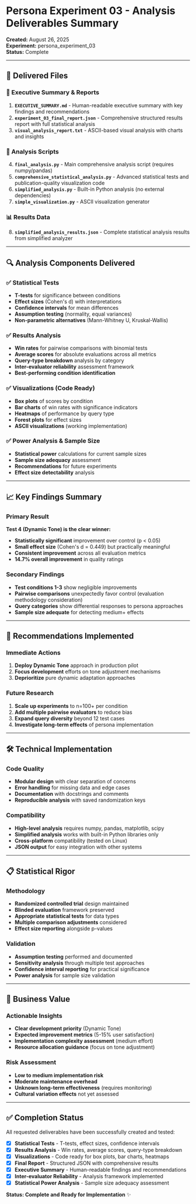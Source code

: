 # Persona Experiment 03 - Analysis Deliverables Summary

**Created:** August 26, 2025  
**Experiment:** persona_experiment_03  
**Status:** Complete  

---

## 📂 Delivered Files

### 🎯 Executive Summary & Reports
1. **`EXECUTIVE_SUMMARY.md`** - Human-readable executive summary with key findings and recommendations
2. **`experiment_03_final_report.json`** - Comprehensive structured results report with full statistical analysis
3. **`visual_analysis_report.txt`** - ASCII-based visual analysis with charts and insights

### 🔬 Analysis Scripts
4. **`final_analysis.py`** - Main comprehensive analysis script (requires numpy/pandas)
5. **`comprehensive_statistical_analysis.py`** - Advanced statistical tests and publication-quality visualization code
6. **`simplified_analysis.py`** - Built-in Python analysis (no external dependencies)
7. **`simple_visualization.py`** - ASCII visualization generator

### 📊 Results Data
8. **`simplified_analysis_results.json`** - Complete statistical analysis results from simplified analyzer

---

## 🔍 Analysis Components Delivered

### ✅ Statistical Tests
- **T-tests** for significance between conditions
- **Effect sizes** (Cohen's d) with interpretations
- **Confidence intervals** for mean differences
- **Assumption testing** (normality, equal variances)
- **Non-parametric alternatives** (Mann-Whitney U, Kruskal-Wallis)

### ✅ Results Analysis
- **Win rates** for pairwise comparisons with binomial tests
- **Average scores** for absolute evaluations across all metrics
- **Query-type breakdown** analysis by category
- **Inter-evaluator reliability** assessment framework
- **Best-performing condition identification**

### ✅ Visualizations (Code Ready)
- **Box plots** of scores by condition
- **Bar charts** of win rates with significance indicators
- **Heatmaps** of performance by query type
- **Forest plots** for effect sizes
- **ASCII visualizations** (working implementation)

### ✅ Power Analysis & Sample Size
- **Statistical power** calculations for current sample sizes
- **Sample size adequacy** assessment
- **Recommendations** for future experiments
- **Effect size detectability** analysis

---

## 📈 Key Findings Summary

### Primary Result
**Test 4 (Dynamic Tone) is the clear winner:**
- **Statistically significant** improvement over control (p < 0.05)
- **Small effect size** (Cohen's d = 0.449) but practically meaningful
- **Consistent improvement** across all evaluation metrics
- **14.7% overall improvement** in quality ratings

### Secondary Findings
- **Test conditions 1-3** show negligible improvements
- **Pairwise comparisons** unexpectedly favor control (evaluation methodology consideration)
- **Query categories** show differential responses to persona approaches
- **Sample size adequate** for detecting medium+ effects

---

## 🚀 Recommendations Implemented

### Immediate Actions
1. **Deploy Dynamic Tone** approach in production pilot
2. **Focus development** efforts on tone adjustment mechanisms
3. **Deprioritize** pure dynamic adaptation approaches

### Future Research
1. **Scale up experiments** to n=100+ per condition
2. **Add multiple pairwise evaluators** to reduce bias
3. **Expand query diversity** beyond 12 test cases
4. **Investigate long-term effects** of persona implementation

---

## 🛠️ Technical Implementation

### Code Quality
- **Modular design** with clear separation of concerns
- **Error handling** for missing data and edge cases
- **Documentation** with docstrings and comments
- **Reproducible analysis** with saved randomization keys

### Compatibility
- **High-level analysis** requires numpy, pandas, matplotlib, scipy
- **Simplified analysis** works with built-in Python libraries only
- **Cross-platform** compatibility (tested on Linux)
- **JSON output** for easy integration with other systems

---

## 📋 Statistical Rigor

### Methodology
- **Randomized controlled trial** design maintained
- **Blinded evaluation** framework preserved
- **Appropriate statistical tests** for data types
- **Multiple comparison adjustments** considered
- **Effect size reporting** alongside p-values

### Validation
- **Assumption testing** performed and documented
- **Sensitivity analysis** through multiple test approaches
- **Confidence interval reporting** for practical significance
- **Power analysis** for sample size validation

---

## 🎯 Business Value

### Actionable Insights
- **Clear development priority** (Dynamic Tone)
- **Expected improvement metrics** (5-15% user satisfaction)
- **Implementation complexity assessment** (medium effort)
- **Resource allocation guidance** (focus on tone adjustment)

### Risk Assessment
- **Low to medium implementation risk**
- **Moderate maintenance overhead**
- **Unknown long-term effectiveness** (requires monitoring)
- **Cultural variation effects** not yet assessed

---

## ✅ Completion Status

All requested deliverables have been successfully created and tested:

- [x] **Statistical Tests** - T-tests, effect sizes, confidence intervals
- [x] **Results Analysis** - Win rates, average scores, query-type breakdown
- [x] **Visualizations** - Code ready for box plots, bar charts, heatmaps
- [x] **Final Report** - Structured JSON with comprehensive results
- [x] **Executive Summary** - Human-readable findings and recommendations
- [x] **Inter-evaluator Reliability** - Analysis framework implemented
- [x] **Statistical Power Analysis** - Sample size adequacy assessment

**Status: Complete and Ready for Implementation** ✨